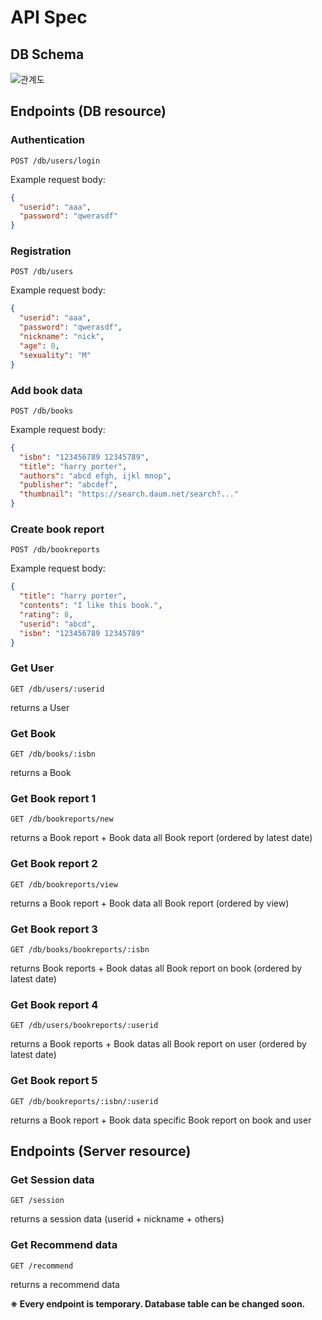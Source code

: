 # API Spec

## DB Schema

![관계도](https://user-images.githubusercontent.com/83688807/170421754-23952661-a6ad-4a04-a320-396674c2d459.png)

## Endpoints (DB resource)

### Authentication

`POST /db/users/login`

Example request body:
```JSON
{
  "userid": "aaa",
  "password": "qwerasdf"
}
```

### Registration

`POST /db/users`

Example request body:
```JSON
{
  "userid": "aaa",
  "password": "qwerasdf",
  "nickname": "nick",
  "age": 0,
  "sexuality": "M"
}
```

### Add book data

`POST /db/books`

Example request body:
```JSON
{
  "isbn": "123456789 12345789",
  "title": "harry porter",
  "authors": "abcd efgh, ijkl mnop",
  "publisher": "abcdef",
  "thumbnail": "https://search.daum.net/search?..."
}
```

### Create book report

`POST /db/bookreports`

Example request body:
```JSON
{
  "title": "harry porter",
  "contents": "I like this book.",
  "rating": 8,
  "userid": "abcd",
  "isbn": "123456789 12345789"
}
```

### Get User

`GET /db/users/:userid`

returns a User

### Get Book

`GET /db/books/:isbn`

returns a Book

### Get Book report 1

`GET /db/bookreports/new`

returns a Book report + Book data
all Book report (ordered by latest date)

### Get Book report 2

`GET /db/bookreports/view`

returns a Book report + Book data
all Book report (ordered by view)

### Get Book report 3

`GET /db/books/bookreports/:isbn`

returns Book reports + Book datas
all Book report on book (ordered by latest date)

### Get Book report 4

`GET /db/users/bookreports/:userid`

returns a Book reports + Book datas
all Book report on user (ordered by latest date)

### Get Book report 5

`GET /db/bookreports/:isbn/:userid`

returns a Book report + Book data
specific Book report on book and user

## Endpoints (Server resource)

### Get Session data

`GET /session`

returns a session data (userid + nickname + others)

### Get Recommend data

`GET /recommend`

returns a recommend data

**※ Every endpoint is temporary. Database table can be changed soon.**

